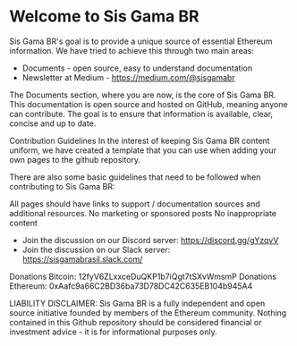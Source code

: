 # Welcome to Sis Gama BR

Sis Gama BR's goal is to provide a unique source of essential Ethereum information. We have tried to achieve this through two main areas:

- Documents - open source, easy to understand documentation
- Newsletter at Medium - https://medium.com/@sisgamabr

The Documents section, where you are now, is the core of Sis Gama BR. This documentation is open source and hosted on GitHub, meaning anyone can contribute. The goal is to ensure that information is available, clear, concise and up to date.

Contribution Guidelines
In the interest of keeping Sis Gama BR content uniform, we have created a template that you can use when adding your own pages to the github repository.

There are also some basic guidelines that need to be followed when contributing to Sis Gama BR:

All pages should have links to support / documentation sources and additional resources.
No marketing or sponsored posts
No inappropriate content

- Join the discussion on our Discord server: https://discord.gg/gYzqvV
- Join the discussion on our Slack server: https://sisgamabrasil.slack.com/

Donations Bitcoin: 12fyV6ZLxxceDuQKP1b7iQgt7tSXvWmsmP
Donations Ethereum: 0xAafc9a66C2BD36ba73D78DC42C635EB104b945A4

LIABILITY DISCLAIMER: Sis Gama BR is a fully independent and open source initiative founded by members of the Ethereum community. Nothing contained in this Github repository should be considered financial or investment advice - it is for informational purposes only.
